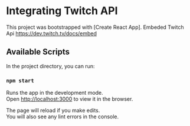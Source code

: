 # Integrating Twitch API

This project was bootstrapped with [Create React App].
Embeded Twitch Api https://dev.twitch.tv/docs/embed

## Available Scripts

In the project directory, you can run:

### `npm start`

Runs the app in the development mode.\
Open [http://localhost:3000](http://localhost:3000) to view it in the browser.

The page will reload if you make edits.\
You will also see any lint errors in the console.
